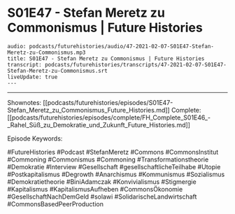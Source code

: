 # S01E47 - Stefan Meretz zu Commonismus | Future Histories

```audio-note
audio: podcasts/futurehistories/audio/47-2021-02-07-S01E47-Stefan-Meretz-zu-Commonismus.mp3
title: S01E47 - Stefan Meretz zu Commonismus | Future Histories
transcript: podcasts/futurehistories/transcripts/47-2021-02-07-S01E47-Stefan-Meretz-zu-Commonismus.srt
liveUpdate: true
---

```
---

Shownotes: [[podcasts/futurehistories/episodes/S01E47-Stefan_Meretz_zu_Commonismus_Future_Histories.md]]
Complete: [[podcasts/futurehistories/episodes/complete/FH_Complete_S01E46_-_Rahel_Süß_zu_Demokratie_und_Zukunft_Future_Histories.md]]


Episode Keywords:

#FutureHistories #Podcast #StefanMeretz #Commons #CommonsInstitut #Commoning #Commonismus #Commoning #Transformationstheorie #Demokratie #Interview #Gesellschaft #gesellschaftlicheTeilhabe #Utopie #Postkapitalismus #Degrowth #Anarchismus #Kommunismus #Sozialismus #Demokratietheorie #BiniAdamczak #Konvivialismus #Stigmergie #Kapitalismus #KapitalismusAufheben #CommonsÖkonomie #GesellschaftNachDemGeld #solawi #SolidarischeLandwirtschaft #CommonsBasedPeerProduction
